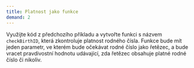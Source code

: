 ```yaml
---
title: Platnost jako funkce
demand: 2
---
```


Využijte kód z předchozího příkladu a vytvořte funkci s názvem `checkBirthID`, která zkontroluje platnost rodného čísla. Funkce bude mít jeden parametr, ve kterém bude očekávat rodné číslo jako řetězec, a bude vracet pravdivostní hodnotu udávající, zda řetězec obsahuje platné rodné číslo či nikoliv.
